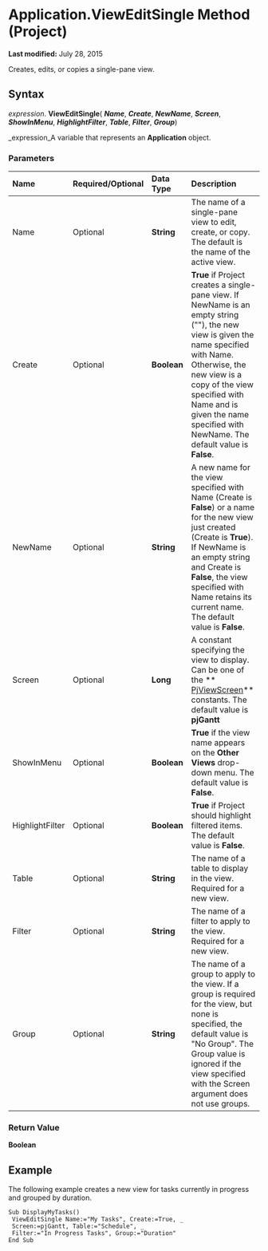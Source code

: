 
# Application.ViewEditSingle Method (Project)

 **Last modified:** July 28, 2015

Creates, edits, or copies a single-pane view.

## Syntax

 _expression_. **ViewEditSingle**( **_Name_**,  **_Create_**,  **_NewName_**,  **_Screen_**,  **_ShowInMenu_**,  **_HighlightFilter_**,  **_Table_**,  **_Filter_**,  **_Group_**)

 _expression_A variable that represents an  **Application** object.


### Parameters



|**Name**|**Required/Optional**|**Data Type**|**Description**|
|:-----|:-----|:-----|:-----|
|Name|Optional| **String**| The name of a single-pane view to edit, create, or copy. The default is the name of the active view.|
|Create|Optional| **Boolean**| **True** if Project creates a single-pane view. If NewName is an empty string (""), the new view is given the name specified with Name. Otherwise, the new view is a copy of the view specified with Name and is given the name specified with NewName. The default value is **False**.|
|NewName|Optional| **String**|A new name for the view specified with Name (Create is  **False**) or a name for the new view just created (Create is  **True**). If NewName is an empty string and Create is  **False**, the view specified with Name retains its current name. The default value is  **False**.|
|Screen|Optional| **Long**|A constant specifying the view to display. Can be one of the  ** [PjViewScreen](a345e016-ef13-0605-7b2a-5e91c748743e.md)** constants. The default value is **pjGantt**|
|ShowInMenu|Optional| **Boolean**| **True** if the view name appears on the **Other Views** drop-down menu. The default value is **False**.|
|HighlightFilter|Optional| **Boolean**| **True** if Project should highlight filtered items. The default value is **False**.|
|Table|Optional| **String**|The name of a table to display in the view. Required for a new view.|
|Filter|Optional| **String**|The name of a filter to apply to the view. Required for a new view.|
|Group|Optional| **String**|The name of a group to apply to the view. If a group is required for the view, but none is specified, the default value is "No Group". The Group value is ignored if the view specified with the Screen argument does not use groups.|

### Return Value

 **Boolean**


## Example

The following example creates a new view for tasks currently in progress and grouped by duration.


```
Sub DisplayMyTasks() 
 ViewEditSingle Name:="My Tasks", Create:=True, _ 
 Screen:=pjGantt, Table:="Schedule", _ 
 Filter:="In Progress Tasks", Group:="Duration" 
End Sub
```

